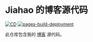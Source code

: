 # Jiahao 的博客源代码

[![CD](https://github.com/TheJiahao/blog/actions/workflows/cd.yml/badge.svg)](https://github.com/TheJiahao/blog/actions/workflows/cd.yml)
[![pages-build-deployment](https://github.com/TheJiahao/TheJiahao.github.io/actions/workflows/pages/pages-build-deployment/badge.svg)](https://github.com/TheJiahao/TheJiahao.github.io/actions/workflows/pages/pages-build-deployment)

此仓库包含我的 [博客](https://thejiahao.github.io/) 源代码。
